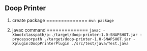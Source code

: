 Doop Printer
-------------

1) create package
==============
```mvn package```

2) javac command
==============
```javac -Xbootclasspath/p:./target/doop-printer-1.0-SNAPSHOT.jar -processorpath ./target/doop-printer-1.0-SNAPSHOT.jar -Xplugin:DoopPrinterPlugin ./src/test/java/Test.java```
